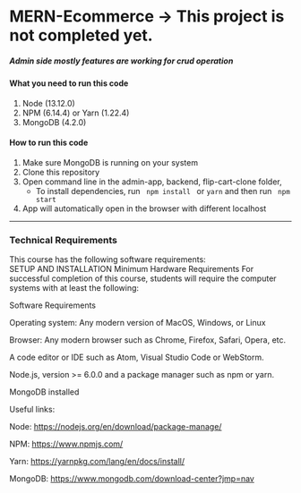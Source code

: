 # MERN-Ecommerce -> This project is not completed yet.
##### Admin side mostly features are working for crud operation
#### What you need to run this code
1. Node (13.12.0)
2. NPM (6.14.4) or Yarn (1.22.4)
3. MongoDB (4.2.0)

####  How to run this code
1. Make sure MongoDB is running on your system 
2. Clone this repository
3. Open command line in the admin-app, backend, flip-cart-clone folder,
   - To install dependencies, run ```  npm install  ``` or ``` yarn ``` and then run ```  npm start  ```
4. App will automatically open in the browser with different localhost
---- 
### Technical Requirements
This course has the following software requirements:<br/>
SETUP AND INSTALLATION
Minimum Hardware Requirements
For successful completion of this course, students will require the computer systems with at least the following:



Software Requirements

Operating system: Any modern version of MacOS, Windows, or Linux



Browser: Any modern browser such as Chrome, Firefox, Safari, Opera, etc.



A code editor or IDE such as Atom, Visual Studio Code or WebStorm.



Node.js, version >= 6.0.0 and a package manager such as npm or yarn.



MongoDB installed



Useful links:



Node: https://nodejs.org/en/download/package-manage/



NPM: https://www.npmjs.com/



Yarn: https://yarnpkg.com/lang/en/docs/install/


MongoDB: https://www.mongodb.com/download-center?jmp=nav
